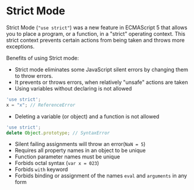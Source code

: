 # Strict Mode #

Strict Mode (`"use strict"`) was a new feature in ECMAScript 5 that allows you to place a program, or a function, in a "strict" operating context. This strict context prevents certain actions from being taken and throws more exceptions.

Benefits of using Strict mode:

- Strict mode eliminates some JavaScript silent errors by changing them to throw errors.
- It prevents or throws errors, when relatively "unsafe" actions are taken
- Using variables without declaring is not allowed

```javascript
'use strict';
x = "x"; // ReferenceError
```

- Deleting a variable (or object) and a function is not allowed

```javascript
'use strict';
delete Object.prototype; // SyntaxError
```

- Silent failing assignments will throw an error(`NaN = 5`)
- Requires all property names in an object to be unique
- Function parameter names must be unique
- Forbids octal syntax (`var x = 023`)
- Forbids `with` keyword
- Forbids binding or assignment of the names `eval` and `arguments` in any form
